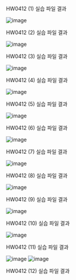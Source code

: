 HW0412 (1) 실습 파일 결과

![image](https://github.com/drawarepair/React/assets/102895287/7a52bde9-d707-45cf-b815-c61f8e449c68)

HW0412 (2) 실습 파일 결과

![image](https://github.com/drawarepair/React/assets/102895287/e310ac46-5f57-449a-a873-7dd4cfcd73d7)

HW0412 (3) 실습 파일 결과

![image](https://github.com/drawarepair/React/assets/102895287/f7f4f76d-6662-47c0-9aa7-180b0ae5c412)

HW0412 (4) 실습 파일 결과

![image](https://github.com/drawarepair/React/assets/102895287/fd5059b5-36ec-4cec-b43f-6a76b7ecb1a6)

HW0412 (5) 실습 파일 결과

![image](https://github.com/drawarepair/React/assets/102895287/3bc4316d-4f7c-4d70-8598-376924afe94b)

HW0412 (6) 실습 파일 결과

![image](https://github.com/drawarepair/React/assets/102895287/0de2bc87-a5d8-4677-a43d-7046525f7544)


HW0412 (7) 실습 파일 결과

![image](https://github.com/drawarepair/React/assets/102895287/bf2a615a-c90c-4650-b7b1-02e6d6414153)

HW0412 (8) 실습 파일 결과

![image](https://github.com/drawarepair/React/assets/102895287/968f2547-4a71-478e-9192-8663d287bf3c)

HW0412 (9) 실습 파일 결과

![image](https://github.com/drawarepair/React/assets/102895287/e5022926-0d01-4ccc-b9a5-b17359317095)

HW0412 (10) 실습 파일 결과

![image](https://github.com/drawarepair/React/assets/102895287/4eeb9612-b78f-45f0-8d50-c39a6963b365)

HW0412 (11) 실습 파일 결과

![image](https://github.com/drawarepair/React/assets/102895287/d862981e-341c-4dfc-ad96-f57a704b05e7) ![image](https://github.com/drawarepair/React/assets/102895287/95c975a1-06f8-4573-913e-f099f0e52438)

HW0412 (12) 실습 파일 결과

